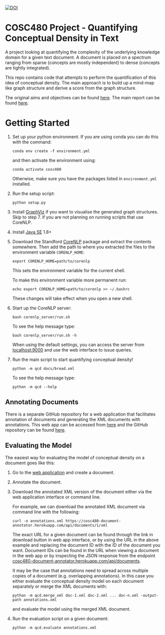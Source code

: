 [![DOI](https://zenodo.org/badge/DOI/10.5281/zenodo.3458621.svg)](https://doi.org/10.5281/zenodo.3458621)

# COSC480 Project - Quantifying Conceptual Density in Text
A project looking at quantifying the complexity of the underlying knowledge domain for a given text document. 
A document is placed on a spectrum ranging from sparse (concepts are mostly independent) to dense (concepts are tightly integrated).

This repo contains code that attempts to perform the quantification of this idea of conceptual density.
The main approach is to build up a mind-map like graph structure and derive a score from the graph structure.

The original aims and objectives can be found [here](https://github.com/eight0153/cosc480/blob/master/reports/aims/aims.pdf).
The main report can be found [here](https://github.com/eight0153/cosc480/blob/master/reports/technical_report/latex/report.pdf).

# Getting Started
1.  Set up your python environment.
    If you are using conda you can do this with the command:
    ```shell script
    conda env create -f environment.yml
    ```
    and then activate the environment using:
    ```shell script
    conda activate cosc480
    ```
    Otherwise, make sure you have the packages listed in 
    `environment.yml` installed.
    
2.  Run the setup script:
    ```shell script
    python setup.py
    ```

3.  Install [GraphViz](https://graphviz.gitlab.io/download/) if you want to visualise the generated graph structures.
    Skip to step 7. if you are not planning on running scripts that use CoreNLP.

4.  Install [Java SE](https://www.oracle.com/technetwork/java/javase/overview/index.html) 1.8+

5.  Download the Standford [CoreNLP](https://stanfordnlp.github.io/CoreNLP/) package and extract the contents somewhere.
    Then add the path to where you extracted the files to the environment variable `CORENLP_HOME`:
    ```shell script
    export CORENLP_HOME=path/to/corenlp
    ```
    This sets the environment variable for the current shell.
    
    To make this environment variable more permanent run:
    ```shell script
    echo export CORENLP_HOME=path/to/corenlp >> ~/.bashrc
    ```
    These changes will take effect when you open a new shell.

6.  Start up the CoreNLP server:
    ```shell script
    bash corenlp_server/run.sh
    ```
    
    To see the help message type:
    ```shell script
    bash corenlp_server/run.sh -h
    ```
    
    When using the default settings, you can access the server from [localhost:9000](http://localhost:9000/) and
    use the web interface to issue queries.

7.  Run the main script to start quantifying conceptual density!
    ```shell script
    python -m qcd docs/bread.xml
    ```

    To see the help message type:
    ```shell script
    python -m qcd --help
    ```

## Annotating Documents
There is a separate GitHub repository for a web application that facilitates
annotation of documents and generating the XML documents with annotations.
This web app can be accessed from [here](https://cosc480-document-annotator.herokuapp.com/documents)
and the GitHub repository can be found [here](https://github.com/eight0153/cosc480-annotator).

## Evaluating the Model
The easiest way for evaluating the model of conceptual density on a document 
goes like this:

1.  Go to the [web application](https://cosc480-document-annotator.herokuapp.com/documents)
    and create a document.
    
2.  Annotate the document.

3.  Download the annotated XML version of the document either via the web 
    application interface or command line.
    
    For example, we can download the annotated XML document via command line
    with the following:
    ```shell script
    curl -o annotations.xml https://cosc480-document-annotator.herokuapp.com/api/documents/1/xml
    ``` 
    
    The exact URL for a given document can be found through the link in download
     button in web app interface, or by using the URL in the above example and 
     replacing the document ID with the ID of the document you want. Document 
     IDs can be found in the URL when viewing a document in the web app or by 
     inspecting the JSON response from the endpoint [cosc480-document-annotator.herokuapp.com/api/documents](https://cosc480-document-annotator.herokuapp.com/api/documents/).
     
     It may be the case that annotations need to spread across multiple copies of a document (e.g. overlapping annotations).
     In this case you either evaluate the conceptual density model on each document separately or merge the XML documents
     with:
     ```shell script
    python -m qcd.merge_xml doc-1.xml doc-2.xml ... doc-n.xml -output-path annotations.xml
    ``` 
    and evaluate the model using the merged XML document.

4.  Run the evaluation script on a given document:
    ```shell script
    python -m qcd.evaluate annotations.xml
    ```
